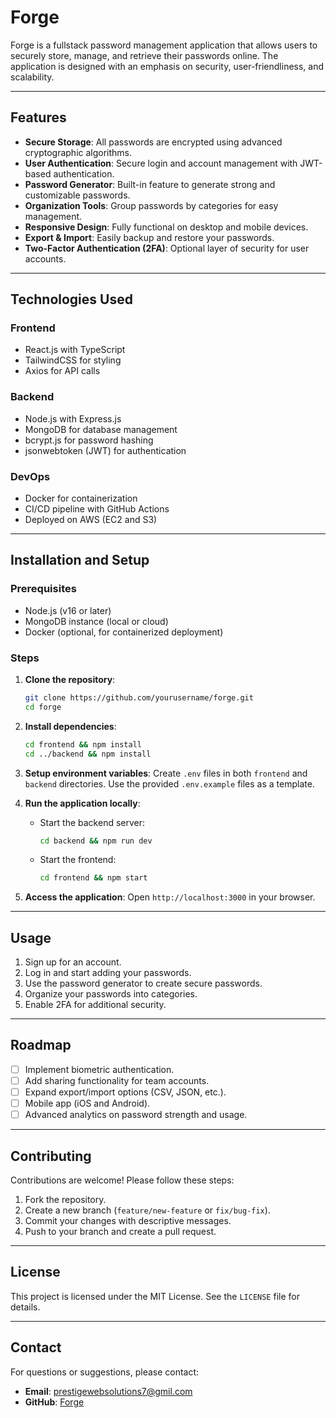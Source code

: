 # Forge

Forge is a fullstack password management application that allows users to securely store, manage, and retrieve their passwords online. The application is designed with an emphasis on security, user-friendliness, and scalability.

---

## Features

- **Secure Storage**: All passwords are encrypted using advanced cryptographic algorithms.
- **User Authentication**: Secure login and account management with JWT-based authentication.
- **Password Generator**: Built-in feature to generate strong and customizable passwords.
- **Organization Tools**: Group passwords by categories for easy management.
- **Responsive Design**: Fully functional on desktop and mobile devices.
- **Export & Import**: Easily backup and restore your passwords.
- **Two-Factor Authentication (2FA)**: Optional layer of security for user accounts.

---

## Technologies Used

### Frontend
- React.js with TypeScript
- TailwindCSS for styling
- Axios for API calls

### Backend
- Node.js with Express.js
- MongoDB for database management
- bcrypt.js for password hashing
- jsonwebtoken (JWT) for authentication

### DevOps
- Docker for containerization
- CI/CD pipeline with GitHub Actions
- Deployed on AWS (EC2 and S3)

---

## Installation and Setup

### Prerequisites
- Node.js (v16 or later)
- MongoDB instance (local or cloud)
- Docker (optional, for containerized deployment)

### Steps
1. **Clone the repository**:
    ```bash
    git clone https://github.com/yourusername/forge.git
    cd forge
    ```
2. **Install dependencies**:
    ```bash
    cd frontend && npm install
    cd ../backend && npm install
    ```
3. **Setup environment variables**:
    Create `.env` files in both `frontend` and `backend` directories. Use the provided `.env.example` files as a template.

4. **Run the application locally**:
    - Start the backend server:
      ```bash
      cd backend && npm run dev
      ```
    - Start the frontend:
      ```bash
      cd frontend && npm start
      ```

5. **Access the application**:
    Open `http://localhost:3000` in your browser.

---

## Usage

1. Sign up for an account.
2. Log in and start adding your passwords.
3. Use the password generator to create secure passwords.
4. Organize your passwords into categories.
5. Enable 2FA for additional security.

---

## Roadmap

- [ ] Implement biometric authentication.
- [ ] Add sharing functionality for team accounts.
- [ ] Expand export/import options (CSV, JSON, etc.).
- [ ] Mobile app (iOS and Android).
- [ ] Advanced analytics on password strength and usage.

---

## Contributing

Contributions are welcome! Please follow these steps:
1. Fork the repository.
2. Create a new branch (`feature/new-feature` or `fix/bug-fix`).
3. Commit your changes with descriptive messages.
4. Push to your branch and create a pull request.

---

## License

This project is licensed under the MIT License. See the `LICENSE` file for details.

---

## Contact

For questions or suggestions, please contact:
- **Email**: prestigewebsolutions7@gmil.com
- **GitHub**: [Forge](https://github.com/t4victor/Forge)
